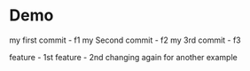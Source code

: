 # Demo 
my first commit - f1 
my Second commit - f2 
my 3rd commit - f3

feature - 1st
feature - 2nd
changing again for another example
